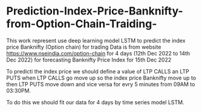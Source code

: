 # Prediction-Index-Price-Banknifty-from-Option-Chain-Traiding-
This work represent use deep learning model LSTM to predict the index price Banknifty (Option chain) for trading Data is from website https://www.nseindia.com/option-chain for 4 days (12th Dec 2022 to 14th Dec 2022) for forecasting Banknifty Price Index for 15th Dec 2022

To predicti the index price we should define a value of LTP CALLS an LTP PUTS when LTP CALLS go move up so the index price Banknifty move up to then LTP PUTS move down and vice versa for evry 5 minutes from 09AM to 03:30PM.

To do this we should fit our data for 4 days by time series model LSTM.
